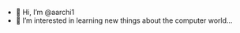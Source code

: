 - 👋 Hi, I’m @aarchi1
- 👀 I’m interested in learning new things about the computer world...

<!---
aarchi1/aarchi1 is a ✨ special ✨ repository because its `README.md` (this file) appears on your GitHub profile.
You can click the Preview link to take a look at your changes.
--->
